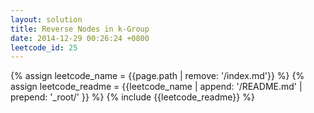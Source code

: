 ```yaml
---
layout: solution
title: Reverse Nodes in k-Group
date: 2014-12-29 00:26:24 +0800
leetcode_id: 25
---
```

{% assign leetcode_name = {{page.path | remove: '/index.md'}}  %}
{% assign leetcode_readme = {{leetcode_name | append: '/README.md' | prepend: '_root/' }}  %}
{% include {{leetcode_readme}} %}
